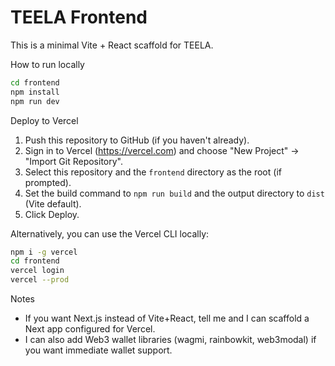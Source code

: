 # TEELA Frontend

This is a minimal Vite + React scaffold for TEELA.

How to run locally

```bash
cd frontend
npm install
npm run dev
```

Deploy to Vercel

1. Push this repository to GitHub (if you haven't already).
2. Sign in to Vercel (https://vercel.com) and choose "New Project" → "Import Git Repository".
3. Select this repository and the `frontend` directory as the root (if prompted).
4. Set the build command to `npm run build` and the output directory to `dist` (Vite default).
5. Click Deploy.

Alternatively, you can use the Vercel CLI locally:

```bash
npm i -g vercel
cd frontend
vercel login
vercel --prod
```

Notes
- If you want Next.js instead of Vite+React, tell me and I can scaffold a Next app configured for Vercel.
- I can also add Web3 wallet libraries (wagmi, rainbowkit, web3modal) if you want immediate wallet support.
